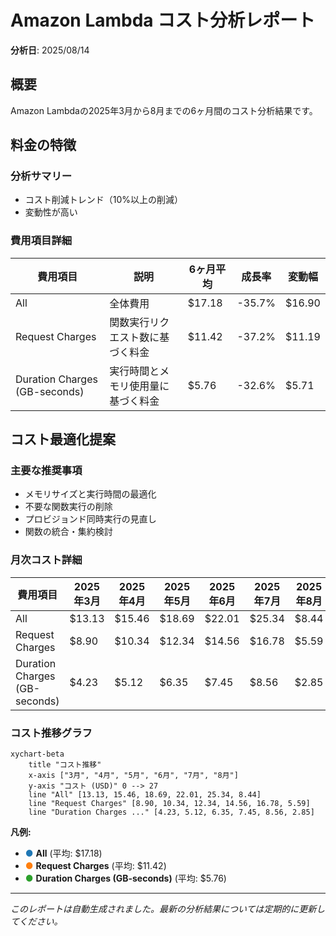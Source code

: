 # Amazon Lambda コスト分析レポート

**分析日**: 2025/08/14

## 概要

Amazon Lambdaの2025年3月から8月までの6ヶ月間のコスト分析結果です。

## 料金の特徴

### 分析サマリー
- コスト削減トレンド（10%以上の削減）
- 変動性が高い

### 費用項目詳細

| 費用項目 | 説明 | 6ヶ月平均 | 成長率 | 変動幅 |
|---------|------|----------|--------|--------|
| All | 全体費用 | $17.18 | -35.7% | $16.90 |
| Request Charges | 関数実行リクエスト数に基づく料金 | $11.42 | -37.2% | $11.19 |
| Duration Charges (GB-seconds) | 実行時間とメモリ使用量に基づく料金 | $5.76 | -32.6% | $5.71 |

## コスト最適化提案

### 主要な推奨事項
- メモリサイズと実行時間の最適化
- 不要な関数実行の削除
- プロビジョンド同時実行の見直し
- 関数の統合・集約検討

### 月次コスト詳細

| 費用項目 | 2025年3月 | 2025年4月 | 2025年5月 | 2025年6月 | 2025年7月 | 2025年8月 |
|---------|---------|---------|---------|---------|---------|---------|
| All | $13.13 | $15.46 | $18.69 | $22.01 | $25.34 | $8.44 |
| Request Charges | $8.90 | $10.34 | $12.34 | $14.56 | $16.78 | $5.59 |
| Duration Charges (GB-seconds) | $4.23 | $5.12 | $6.35 | $7.45 | $8.56 | $2.85 |

### コスト推移グラフ

```mermaid
xychart-beta
    title "コスト推移"
    x-axis ["3月", "4月", "5月", "6月", "7月", "8月"]
    y-axis "コスト (USD)" 0 --> 27
    line "All" [13.13, 15.46, 18.69, 22.01, 25.34, 8.44]
    line "Request Charges" [8.90, 10.34, 12.34, 14.56, 16.78, 5.59]
    line "Duration Charges ..." [4.23, 5.12, 6.35, 7.45, 8.56, 2.85]
```

**凡例:**
- <span style="color:#1f77b4">●</span> **All** (平均: $17.18)
- <span style="color:#ff7f0e">●</span> **Request Charges** (平均: $11.42)
- <span style="color:#2ca02c">●</span> **Duration Charges (GB-seconds)** (平均: $5.76)

---
*このレポートは自動生成されました。最新の分析結果については定期的に更新してください。*

